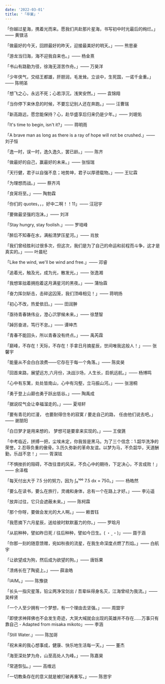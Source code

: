 ```yaml
---
date: '2022-03-01'
title: '「卒業」'
---
```


「你越过星海，携着光而来。愿我们共赴那片星海，书写初中时光最后的绚烂。」—— 黄镁洁

「做最好的今天，回顾最好的昨天，迎接最美好的明天。」—— 熊思豪

「游龙当归海，海不迎我自来也。」—— 杨金熹

「书山有路勤为径，徐海无涯苦作舟。」—— 万昊洋

「少年侠气，交结王都雄，肝胆润，毛发耸。立谈中，生死国，一诺千金重。」—— 陈明圣

「想飞之心，永远不死；心若浮沉，浅笑安然。」—— 袁锦翔

「当你停下来休息的时候，不要忘记别人还在奔跑。」—— 汪曹瑞

「新高路远，愿您能保持？心，赴华盛享后归来仍是少年。」—— 刘珉佑

「It's time to begin, isn't it?」—— 蒋明雨

「A brave man as long as there is a ray of hope will not be crushed.」—— 刘子恒

「逸一时，误一时，逸久逸久，罢已龄。」—— 陈齐

「做最好的自己，赢最好的未来。」—— 张恒瑞

「天行健，君子以自强不息；地势坤，君子以厚德载物。」—— 王钇霖

「为理想而战。」—— 蔡齐鸿

「良宵将至。」—— 陶勃霖

「你们的 quotes，，，好中二啊！！11」—— 汪冠宇

「要做最坚强的泡沫。」—— 刘洋

「Stay hungry, stay foolish.」—— 罗培峰

「醉后不知春在水，满船清梦压星河。」—— 肖放

「我们曾经胜利过很多次，但这次，我们是为了自己的命运和前程而斗争，这才是真实的。」—— 叶晨杞

「Like the wind, we'll be wind and free.」—— 邓睿

「追着光，触及光，成为光，散发光。」—— 张逸湘

「我想笨拙着拥抱着这月满星河的黑夜。」—— 蒲怡霖

「奋力挥剑斩击，击碎这囚笼，我们顶峰相见！」—— 蒋明扬

「初心不改，热爱依旧。」—— 田润翀

「亟待青春铸伟业，澄心泬寥候未来。」—— 徐慧智

「踔厉奋进，笃行不怠。」—— 谭坤杰

「青春不能回头，所以青春没有终点。」—— 禹芮霖

「巅峰，不存在！天际，不存在！手拿日月摘星辰，世间唯我这般人！」—— 张馨宇

「能量从不会白白浪费——它存在于每一个角落。」—— 陈奕昊

「回首来路，展望远方,六月份，决战沙场，人生长，启帆远航。」—— 杨博鸣

「心中有东篱，处处皆南山，心中有沟壑，立马振山河。」—— 张溍桐

「勇于登上山巅也勇于跃出低谷。」—— 陶禹成

「据说叹气会让幸福溜走的。」—— 夏培轩

「要有青花的烂漫， 也要耐得住冬的寂寞 / 要走自己的路， 任由他们说去吧。」—— 谢朋阳

「白日梦才是用来想的， 梦想可是要拿来实现的。」—— 王俊篪

「中考临近，拼搏一把，尘埃未定，你我皆是黑马。为了三个信念：1.韶华洗净的荣誉。2.忍辱负重的傲骨。3.历久弥新的革命友谊。以梦为马，不负韶华，天道酬勤，乐战不怠！」—— 胥淏铉

「不惧挫折的阻碍，不改往昔的风采，不负心中的期待，下定决心，不言成败！」—— 余泽楷

「每天付出大于 7.5 分的努力，因为 ∫₀¹⁰⁰ 7.5 dx = 750。」—— 杨皓然

「要么在读书，要么在旅行，灵魂和身体，总有一个在路上才好。」—— 李沁遥

「放弃过往，它只会遮蔽未来。」—— 陈柯霖

「那个你呀，要做会发光的大人啊。」—— 赖晋钰

「我愿摘下六月星辰，送给彼时默默蓄力的你。」—— 罗晗月

「从前种种，譬如昨日死 / 往后种种，譬如今日生。( ・ˍ・)」—— 聂于涵

「你那一刻的随意馈赠，宛如秋夜的流星，在我生命深度点燃了烈焰。」—— 白航宇

「让欲望成为狗，然后成为欲望的狗。」—— 唐铄果

「溃疡长在了陶瓷上。」—— 薛渝皓

「IAIM。」—— 陈豫骁

「长头一指灾星落，铅尘两净宝剑出 / 吾辈纵得身名灭，江海曾经为我流。」—— 吴梓贤

「一个人至少拥有一个梦想，有一个理由去坚强。」—— 周盟宇

「即使求神拜佛也不会发生奇迹，大哭大喊就会出现的英雄并不存在……万事只有靠自己 - Adapted from misaka mikoto」—— 李涵

「Still Water.」—— 陈加哥

「祝未来的我心想事成，健康、快乐地生活每一天。」—— 董杰

「海至深处梦为舟，山至高处人为峰。」—— 陈嘉昊

「常道恢弘。」—— 高维远

「一切教条存在的意义就是被打破再重写。」—— 陈思宇